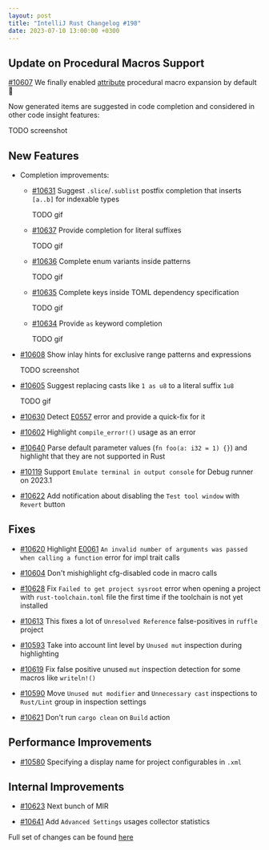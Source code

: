 ```yaml
---
layout: post
title: "IntelliJ Rust Changelog #198"
date: 2023-07-10 13:00:00 +0300
---
```



## Update on Procedural Macros Support

[#10607] We finally enabled [attribute] procedural macro expansion by default 🎉

Now generated items are suggested in code completion and considered in other code insight features:

TODO screenshot


## New Features

* Completion improvements:

  * [#10631] Suggest `.slice`/`.sublist` postfix completion that inserts `[a..b]` for indexable types

    TODO gif

  * [#10637] Provide completion for literal suffixes

    TODO gif

  * [#10636] Complete enum variants inside patterns

    TODO gif

  * [#10635] Complete keys inside TOML dependency specification

    TODO gif

  * [#10634] Provide `as` keyword completion

    TODO gif

* [#10608] Show inlay hints for exclusive range patterns and expressions

  TODO screenshot

* [#10605] Suggest replacing casts like `1 as u8` to a literal suffix `1u8`

  TODO gif

* [#10630] Detect [E0557] error and provide a quick-fix for it

* [#10602] Highlight `compile_error!()` usage as an error

* [#10640] Parse default parameter values (`fn foo(a: i32 = 1) {}`) and highlight that they are not
  supported in Rust

* [#10119] Support `Emulate terminal in output console` for Debug runner on 2023.1

* [#10622] Add notification about disabling the `Test tool window` with `Revert` button

## Fixes

* [#10620] Highlight [E0061] `An invalid number of arguments was passed when calling a function` error
  for impl trait calls

* [#10604] Don't mishighlight cfg-disabled code in macro calls

* [#10628] Fix `Failed to get project sysroot` error when opening a project with `rust-toolchain.toml`
  file the first time if the toolchain is not yet installed

* [#10613] This fixes a lot of `Unresolved Reference` false-positives in `ruffle` project

* [#10593] Take into account lint level by `Unused mut` inspection during highlighting

* [#10619] Fix false positive unused `mut` inspection detection for some macros like `writeln!()`

* [#10590] Move `Unused mut modifier` and `Unnecessary cast` inspections to `Rust/Lint` group in inspection settings

* [#10621] Don't run `cargo clean` on `Build` action

## Performance Improvements

* [#10580] Specifying a display name for project configurables in `.xml`

## Internal Improvements

* [#10623] Next bunch of MIR

* [#10641] Add `Advanced Settings` usages collector statistics

Full set of changes can be found [here](https://github.com/intellij-rust/intellij-rust/milestone/107?closed=1)


[#10119]: https://github.com/intellij-rust/intellij-rust/pull/10119
[#10580]: https://github.com/intellij-rust/intellij-rust/pull/10580
[#10590]: https://github.com/intellij-rust/intellij-rust/pull/10590
[#10593]: https://github.com/intellij-rust/intellij-rust/pull/10593
[#10602]: https://github.com/intellij-rust/intellij-rust/pull/10602
[#10604]: https://github.com/intellij-rust/intellij-rust/pull/10604
[#10605]: https://github.com/intellij-rust/intellij-rust/pull/10605
[#10607]: https://github.com/intellij-rust/intellij-rust/pull/10607
[#10608]: https://github.com/intellij-rust/intellij-rust/pull/10608
[#10613]: https://github.com/intellij-rust/intellij-rust/pull/10613
[#10619]: https://github.com/intellij-rust/intellij-rust/pull/10619
[#10620]: https://github.com/intellij-rust/intellij-rust/pull/10620
[#10621]: https://github.com/intellij-rust/intellij-rust/pull/10621
[#10622]: https://github.com/intellij-rust/intellij-rust/pull/10622
[#10623]: https://github.com/intellij-rust/intellij-rust/pull/10623
[#10628]: https://github.com/intellij-rust/intellij-rust/pull/10628
[#10630]: https://github.com/intellij-rust/intellij-rust/pull/10630
[#10631]: https://github.com/intellij-rust/intellij-rust/pull/10631
[#10634]: https://github.com/intellij-rust/intellij-rust/pull/10634
[#10635]: https://github.com/intellij-rust/intellij-rust/pull/10635
[#10636]: https://github.com/intellij-rust/intellij-rust/pull/10636
[#10637]: https://github.com/intellij-rust/intellij-rust/pull/10637
[#10640]: https://github.com/intellij-rust/intellij-rust/pull/10640
[#10641]: https://github.com/intellij-rust/intellij-rust/pull/10641

[attribute]: https://doc.rust-lang.org/reference/procedural-macros.html#attribute-macros

[E0557]: https://doc.rust-lang.org/error_codes/E0557.html
[E0061]: https://doc.rust-lang.org/error_codes/E0061.html
